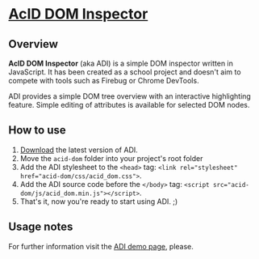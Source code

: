 # [AcID DOM Inspector](http://adi.janmyler.com)

## Overview

**AcID DOM Inspector** (aka ADI) is a simple DOM inspector written in JavaScript. It has been created as a school project and doesn't aim to compete with tools such as Firebug or Chrome DevTools.

ADI provides a simple DOM tree overview with an interactive highlighting feature. Simple editing of attributes is available for selected DOM nodes.

## How to use

1.  [Download](https://github.com/janmyler/DOM-inspector/archive/master.zip) the latest version of ADI.
2.  Move the `acid-dom` folder into your project's root folder
3.  Add the ADI stylesheet to the `<head>` tag: `<link rel="stylesheet" href="acid-dom/css/acid_dom.css">`.
4.  Add the ADI source code before the `</body>` tag: `<script src="acid-dom/js/acid_dom.min.js"></script>`.
5.  That's it, now you're ready to start using ADI. ;)

## Usage notes

For further information visit the [ADI demo page](http://adi.janmyler.com), please.

